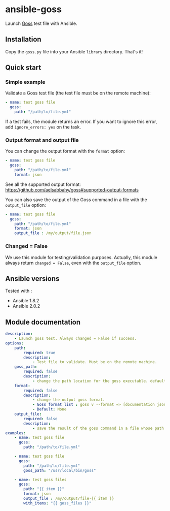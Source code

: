 
# ansible-goss

Launch [Goss](https://github.com/aelsabbahy/goss) test file with Ansible.

## Installation

Copy the `goss.py` file into your Ansible `library` directory. That's it!

## Quick start

### Simple example

Validate a Goss test file (the test file must be on the remote machine):

```yaml
- name: test goss file
  goss:
    path: "/path/to/file.yml"
```

If a test fails, the module returns an error.
If you want to ignore this error, add `ignore_errors: yes` on the task.

### Output format and output file

You can change the output format with the `format` option:

```yaml
- name: test goss file
  goss:
    path: "/path/to/file.yml"
    format: json
```

See all the supported output format: https://github.com/aelsabbahy/goss#supported-output-formats

You can also save the output of the Goss command in a file with the `output_file` option:

```yaml
- name: test goss file
  goss:
    path: "/path/to/file.yml"
    format: json
    output_file : /my/output/file.json
```

### Changed = False

We use this module for testing/validation purposes.
Actually, this module always return `changed = False`, even with the `output_file` option.

## Ansible versions

Tested with :

- Ansible 1.8.2
- Ansible 2.0.2

## Module documentation

```yaml
description:
    - Launch goss test. Always changed = False if success.
options:
    path:
        required: true
        description:
            - Test file to validate. Must be on the remote machine.
    goss_path:
        required: false
        description:
            - change the path location for the goss executable. default is "goss" (no absolute path)
    format:
        required: false
        description:
            - change the output goss format.
            - Goss format list : goss v --format => [documentation json junit nagios rspecish tap].
            - Default: None
    output_file:
        required: false
        description:
            - save the result of the goss command in a file whose path is output_file
examples:
    - name: test goss file
      goss:
        path: "/path/to/file.yml"

    - name: test goss file
      goss:
        path: "/path/to/file.yml"
        goss_path: "/usr/local/bin/goss"

    - name: test goss files
      goss:
        path: "{{ item }}"
        format: json
        output_file : /my/output/file-{{ item }}
        with_items: "{{ goss_files }}"

